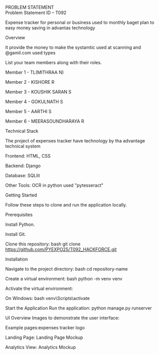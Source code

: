 PROBLEM STATEMENT                                                                                                                                                                                                                                                                                                                                                                                                                       
Problem Statement ID – T092



Expense tracker for personal or business used to monthly baget plan to easy money saving in advantas technology



Overview


It provide the money to make the systamtic used at scanning and @gamil.com used types 

List your team members along with their roles.

Member 1 - TL(MITHRAA N)

Member 2 - KISHORE R

Member 3 - KOUSHIK SARAN S

Member 4 - GOKULNATH S

Member 5 - AARTHI S

Member 6 - MEERASOUNDHARAYA R

Technical Stack

The project of expenses tracker have technology by tha advantage technical system 

Frontend: HTML, CSS

Backend:  Django

Database:  SQLlit

Other Tools: OCR in python used "pytesseract"

Getting Started

Follow these steps to clone and run the application locally.

Prerequisites

Install Python.

Install Git.

Clone this repository: bash git clone https://github.com/PYEXPO25/T092_HACKFORCE.git

Installation

Navigate to the project directory: bash cd repository-name

Create a virtual environment: bash python -m venv venv

Activate the virtual environment:

On Windows: bash venv\Scripts\activate

Start the Application
Run the  application: python manage.py runserver

UI Overview
Images to demonstrate the user interface:

Example pages:expenses tracker logo 

Landing Page: Landing Page Mockup

Analytics View: Analytics Mockup


